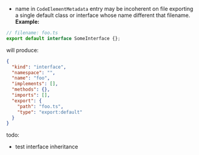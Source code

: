 * name in ``CodeElementMetadata`` entry may be incoherent on file exporting a single default class or interface whose
  name different that filename.
  **Example:**

```ts
// filename: foo.ts
export default interface SomeInterface {};
```

will produce:

```json
{
  "kind": "interface",
  "namespace": "",
  "name": "foo",
  "implements": [],
  "methods": {},
  "imports": [],
  "export": {
    "path": "foo.ts",
    "type": "export:default"
  }
}
```

todo:
* test interface inheritance
